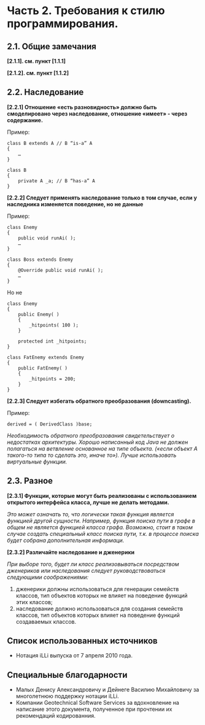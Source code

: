 # Часть 2. Требования к стилю программирования. #

## 2.1. Общие замечания #

**[2.1.1]. см. пункт [1.1.1]**

**[2.1.2]. см. пункт [1.1.2]**

## 2.2. Наследование ##

**[2.2.1] Отношение «есть разновидность» должно быть смоделировано через наследование, отношение «имеет» - через содержание.**

Пример:

    class B extends A // B “is-a” A
    {
        …
    }

    class B
    {
    	private A _a; // B “has-a” A
    }
    
**[2.2.2] Следует применять наследование только в том случае, если у наследника изменяется поведение, но не данные**

Пример:

	class Enemy 
	{
		public void runAi( );
		…
	}
	
	class Boss extends Enemy
	{
		@Override public void runAi( );
		…
	}
	
Но не

	class Enemy
	{
		public Enemy( )
		{
			_hitpoints( 100 );
		}
		
		protected int _hitpoints;
	}
	
	class FatEnemy extends Enemy
	{
		public FatEnemy( ) 
		{ 
			_hitpoints = 200; 
		}	
	}

**[2.2.3] Следует избегать обратного преобразования (downcasting).**

Пример:

    derived = ( DerivedClass )base;

*Необходимость обратного преобразования свидетельствует о недостатках архитектуры. Хорошо написанный код Java не должен полагаться на ветвление основанное на типе объекта. («если объект А такого-то типа то сделать это, иначе то»). Лучше использовать виртуальные функции.*

## 2.3. Разное ##

**[2.3.1] Функции, которые могут быть реализованы с использованием открытого интерфейса класса, лучше не делать методами.**

*Это может означать то, что логически такая функция является функцией другой сущности. Например, функция поиска пути в графе в общем не является функцией класса графа. Возможно, стоит в таком случае создать специальный класс поиска пути, т.к. в процессе поиска будет собрана дополнительная информаци.*

**[2.3.2] Различайте наследование и дженерики**

*При выборе того, будет ли класс реализовываться посредством дженериков или наследования следует руководствоваться следующими соображениями:*

1. дженерики должны использоваться для генерации семейств классов, тип объектов которых не влияет на поведение функций этих классов;
2. наследование должно использоваться для создания семейств классов, тип объектов которых влияет на поведение функций создаваемых классов.

## Список использованных источников ##

- Нотация iLLi выпуска от 7 апреля 2010 года.

## Специальные благодарности ##

- Малых Денису Александровичу и Дейнеге Василию Михайловичу за многолетнюю поддержку нотации iLLi.
- Компании Geotechnical Software Services за вдохновление на написание этого документа, полученное при прочтении их рекомендаций кодированния.
